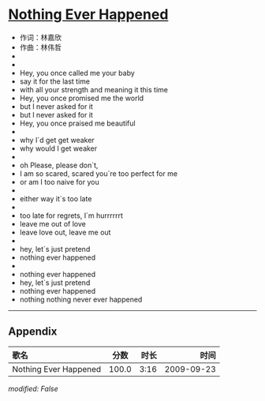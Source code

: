 # [Nothing Ever Happened](https://music.163.com/song?id=64682)

* 作词：林嘉欣
* 作曲：林伟哲
*
*
* Hey, you once called me your baby
* say it for the last time
* with all your strength and meaning it this time
* Hey, you once promised me the world
* but I never asked for it
* but I never asked for it
* Hey, you once praised me beautiful
* 
* why I`d get get weaker
* why would I get weaker
* 
* oh Please, please don`t,
* I am so scared, scared you`re too perfect for me
* or am I too naive for you
* 
* either way it`s too late
* 
* too late for regrets, I`m hurrrrrrt
* leave me out of love
* leave love out, leave me out
* 
* hey, let`s just pretend
* nothing ever happened
* 
* nothing ever happened
* hey, let`s just pretend
* nothing ever happened
* nothing nothing never ever happened


---

## Appendix

|歌名|分数|时长|时间|
|:---|:---:|---:|---:|
|Nothing Ever Happened|100.0|3:16|2009-09-23

*modified: False*